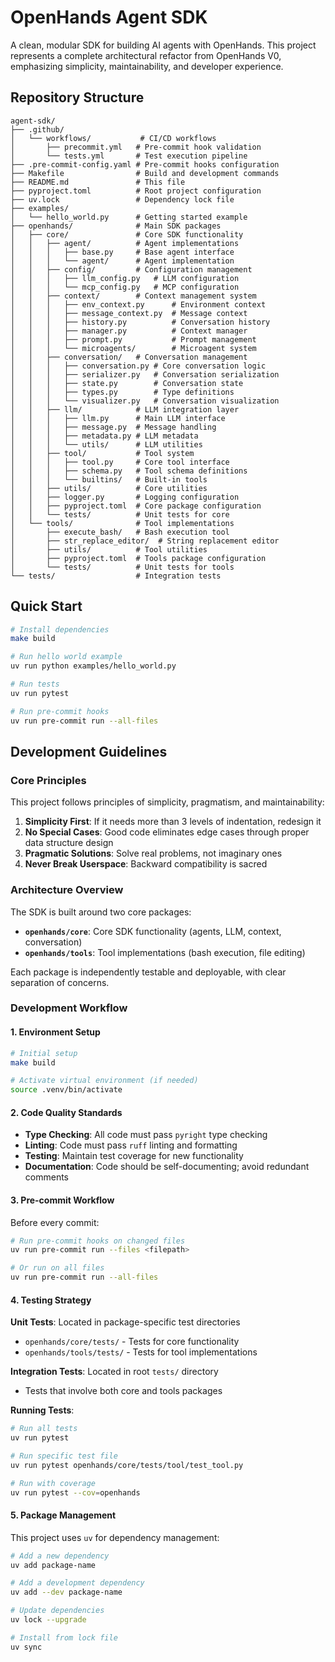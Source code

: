 # OpenHands Agent SDK

A clean, modular SDK for building AI agents with OpenHands. This project represents a complete architectural refactor from OpenHands V0, emphasizing simplicity, maintainability, and developer experience.

## Repository Structure

```
agent-sdk/
├── .github/
│   └── workflows/           # CI/CD workflows
│       ├── precommit.yml   # Pre-commit hook validation
│       └── tests.yml       # Test execution pipeline
├── .pre-commit-config.yaml # Pre-commit hooks configuration
├── Makefile                # Build and development commands
├── README.md               # This file
├── pyproject.toml          # Root project configuration
├── uv.lock                 # Dependency lock file
├── examples/
│   └── hello_world.py      # Getting started example
├── openhands/              # Main SDK packages
│   ├── core/               # Core SDK functionality
│   │   ├── agent/          # Agent implementations
│   │   │   ├── base.py     # Base agent interface
│   │   │   └── agent/      # Agent implementation
│   │   ├── config/         # Configuration management
│   │   │   ├── llm_config.py   # LLM configuration
│   │   │   └── mcp_config.py   # MCP configuration
│   │   ├── context/        # Context management system
│   │   │   ├── env_context.py      # Environment context
│   │   │   ├── message_context.py  # Message context
│   │   │   ├── history.py          # Conversation history
│   │   │   ├── manager.py          # Context manager
│   │   │   ├── prompt.py           # Prompt management
│   │   │   └── microagents/        # Microagent system
│   │   ├── conversation/   # Conversation management
│   │   │   ├── conversation.py # Core conversation logic
│   │   │   ├── serializer.py   # Conversation serialization
│   │   │   ├── state.py        # Conversation state
│   │   │   ├── types.py        # Type definitions
│   │   │   └── visualizer.py   # Conversation visualization
│   │   ├── llm/            # LLM integration layer
│   │   │   ├── llm.py      # Main LLM interface
│   │   │   ├── message.py  # Message handling
│   │   │   ├── metadata.py # LLM metadata
│   │   │   └── utils/      # LLM utilities
│   │   ├── tool/           # Tool system
│   │   │   ├── tool.py     # Core tool interface
│   │   │   ├── schema.py   # Tool schema definitions
│   │   │   └── builtins/   # Built-in tools
│   │   ├── utils/          # Core utilities
│   │   ├── logger.py       # Logging configuration
│   │   ├── pyproject.toml  # Core package configuration
│   │   └── tests/          # Unit tests for core
│   └── tools/              # Tool implementations
│       ├── execute_bash/   # Bash execution tool
│       ├── str_replace_editor/  # String replacement editor
│       ├── utils/          # Tool utilities
│       ├── pyproject.toml  # Tools package configuration
│       └── tests/          # Unit tests for tools
└── tests/                  # Integration tests
```

## Quick Start

```bash
# Install dependencies
make build

# Run hello world example
uv run python examples/hello_world.py

# Run tests
uv run pytest

# Run pre-commit hooks
uv run pre-commit run --all-files
```

## Development Guidelines

### Core Principles

This project follows principles of simplicity, pragmatism, and maintainability:

1. **Simplicity First**: If it needs more than 3 levels of indentation, redesign it
2. **No Special Cases**: Good code eliminates edge cases through proper data structure design
3. **Pragmatic Solutions**: Solve real problems, not imaginary ones
4. **Never Break Userspace**: Backward compatibility is sacred

### Architecture Overview

The SDK is built around two core packages:

- **`openhands/core`**: Core SDK functionality (agents, LLM, context, conversation)
- **`openhands/tools`**: Tool implementations (bash execution, file editing)

Each package is independently testable and deployable, with clear separation of concerns.

### Development Workflow

#### 1. Environment Setup

```bash
# Initial setup
make build

# Activate virtual environment (if needed)
source .venv/bin/activate
```

#### 2. Code Quality Standards

- **Type Checking**: All code must pass `pyright` type checking
- **Linting**: Code must pass `ruff` linting and formatting
- **Testing**: Maintain test coverage for new functionality
- **Documentation**: Code should be self-documenting; avoid redundant comments

#### 3. Pre-commit Workflow

Before every commit:

```bash
# Run pre-commit hooks on changed files
uv run pre-commit run --files <filepath>

# Or run on all files
uv run pre-commit run --all-files
```

#### 4. Testing Strategy

**Unit Tests**: Located in package-specific test directories
- `openhands/core/tests/` - Tests for core functionality
- `openhands/tools/tests/` - Tests for tool implementations

**Integration Tests**: Located in root `tests/` directory
- Tests that involve both core and tools packages

**Running Tests**:
```bash
# Run all tests
uv run pytest

# Run specific test file
uv run pytest openhands/core/tests/tool/test_tool.py

# Run with coverage
uv run pytest --cov=openhands
```

#### 5. Package Management

This project uses `uv` for dependency management:

```bash
# Add a new dependency
uv add package-name

# Add a development dependency
uv add --dev package-name

# Update dependencies
uv lock --upgrade

# Install from lock file
uv sync
```
